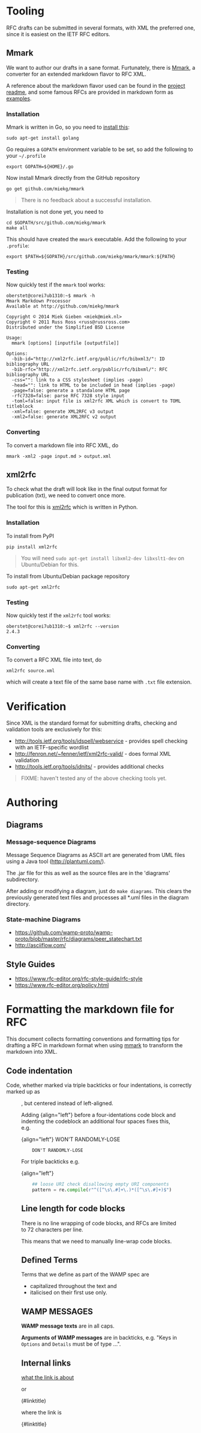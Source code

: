 # Tooling

RFC drafts can be submitted in several formats, with XML the preferred one, since it is easiest on the IETF RFC editors.

## Mmark

We want to author our drafts in a sane format. Furtunately, there is [Mmark](https://github.com/miekg/mmark), a converter for an extended markdown flavor to RFC XML.

A reference about the markdown flavor used can be found in the [project readme](https://github.com/miekg/mmark/blob/master/README.md), and some famous RFCs are provided in markdown form as [examples](https://github.com/miekg/mmark/tree/master/rfc).

### Installation

Mmark is written in Go, so you need to [install this](https://golang.org/doc/install):


    sudo apt-get install golang

Go requires a `GOPATH` environment variable to be set, so add the following to your `~/.profile`

    export GOPATH=${HOME}/.go

Now install Mmark directly from the GitHub repository

    go get github.com/miekg/mmark


> There is no feedback about a successful installation.

Installation is not done yet, you need to 

    cd $GOPATH/src/github.com/miekg/mmark
    make all

This should have created the `mmark` executable. Add the following to your `.profile`:

    export $PATH=${GOPATH}/src/github.com/miekg/mmark/mmark:${PATH}

### Testing

Now quickly test if the `mmark` tool works:

```console
oberstet@corei7ub1310:~$ mmark -h
Mmark Markdown Processor
Available at http://github.com/miekg/mmark

Copyright © 2014 Miek Gieben <miek@miek.nl>
Copyright © 2011 Russ Ross <russ@russross.com>
Distributed under the Simplified BSD License

Usage:
  mmark [options] [inputfile [outputfile]]

Options:
  -bib-id="http://xml2rfc.ietf.org/public/rfc/bibxml3/": ID bibliography URL
  -bib-rfc="http://xml2rfc.ietf.org/public/rfc/bibxml/": RFC bibliography URL
  -css="": link to a CSS stylesheet (implies -page)
  -head="": link to HTML to be included in head (implies -page)
  -page=false: generate a standalone HTML page
  -rfc7328=false: parse RFC 7328 style input
  -toml=false: input file is xml2rfc XML which is convert to TOML titleblock
  -xml=false: generate XML2RFC v3 output
  -xml2=false: generate XML2RFC v2 output
```

### Converting

To convert a markdown file into RFC XML, do

    mmark -xml2 -page input.md > output.xml


## xml2rfc

To check what the draft will look like in the final output format for publication (txt), we need to convert once more.

The tool for this is [xml2rfc](http://xml2rfc.ietf.org/) which is written in Python.

### Installation

To install from PyPI

    pip install xml2rfc

> You will need `sudo apt-get install libxml2-dev libxslt1-dev` on Ubuntu/Debian for this.

To install from Ubuntu/Debian package repository

    sudo apt-get xml2rfc


### Testing

Now quickly test if the `xml2rfc` tool works:

```console
oberstet@corei7ub1310:~$ xml2rfc --version
2.4.3
``` 

### Converting

To convert a RFC XML file into text, do

    xml2rfc source.xml

which will create a text file of the same base name with `.txt` file extension.


# Verification

Since XML is the standard format for submitting drafts, checking and validation tools are exclusively for this:

* http://tools.ietf.org/tools/idspell/webservice - provides spell checking with an IETF-specific wordlist
* http://fenron.net/~fenner/ietf/xml2rfc-valid/ - does formal XML validation
* http://tools.ietf.org/tools/idnits/ - provides additional checks

> FIXME: haven't tested any of the above checking tools yet.


# Authoring

## Diagrams

### Message-sequence Diagrams

Message Sequence Diagrams as ASCII art are generated from UML files using a Java tool (http://plantuml.com/).

The .jar file for this as well as the source files are in the 'diagrams' subdirectory.

After adding or modifying a diagram, just do `make diagrams`. This clears the previously generated text files and processes all *.uml files in the diagram directory.

### State-machine Diagrams

* https://github.com/wamp-proto/wamp-proto/blob/master/rfc/diagrams/peer_statechart.txt
* http://asciiflow.com/


## Style Guides

* https://www.rfc-editor.org/rfc-style-guide/rfc-style
* https://www.rfc-editor.org/policy.html


# Formatting the markdown file for RFC

This document collects formatting conventions and formatting tips for drafting a RFC in markdown format when using [mmark](https://github.com/miekg/mmark) to transform the markdown into XML.

## Code indentation

Code, whether marked via triple backticks or four indentations, is correctly marked up as <figure><artwork>, but centered instead of left-aligned.

Adding {align="left"} before a four-identations code block and indenting the codeblock an additional four spaces fixes this, e.g.

{align="left"}
        WON'T RANDOMLY-LOSE

        DON'T RANDOMLY-LOSE

For triple backticks e.g.

{align="left"}
``` python
    ## loose URI check disallowing empty URI components
    pattern = re.compile(r"^([^\s\.#]+\.)*([^\s\.#]+)$")
```


## Line length for code blocks

There is no line wrapping of code blocks, and RFCs are limited to 72 characters per line.

This means that we need to manually line-wrap code blocks.


## Defined Terms

Terms that we define as part of the WAMP spec are 

* capitalized throughout the text and
* italicised on their first use only.

## WAMP MESSAGES

**WAMP message texts** are in all caps.

**Arguments of WAMP messages** are in backticks, e.g. "Keys in `Options` and `Details` must be of type ...".


## Internal links

[what the link is about](#linktitle) 

or 

(#linktitle)

where the link is

{#linktitle}